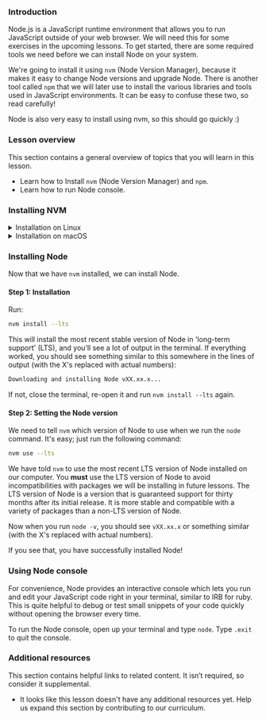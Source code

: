 <!-- markdownlint-disable MD024 MD043 -->

### Introduction

Node.js is a JavaScript runtime environment that allows you to run JavaScript outside of your web browser. We will need this for some exercises in the upcoming lessons. To get started, there are some required tools we need before we can install Node on your system.

We're going to install it using `nvm` (Node Version Manager), because it makes it easy to change Node versions and upgrade Node. There is another tool called `npm` that we will later use to install the various libraries and tools used in JavaScript environments. It can be easy to confuse these two, so read carefully!

Node is also very easy to install using nvm, so this should go quickly :)

### Lesson overview

This section contains a general overview of topics that you will learn in this lesson.

- Learn how to Install `nvm` (Node Version Manager) and `npm`.
- Learn how to run Node console.

### Installing NVM

<details markdown="block">
  <summary class="dropDown-header">Installation on Linux</summary>

#### Step 0: Prerequisites

To install nvm properly, you'll need `curl`. Run the command below to install `curl`:

```bash
sudo apt install curl
```

Note: You may need to update the Ubuntu package lists to the latest version for the Curl installation to complete. If so, run the command below:

```bash
sudo apt update && sudo apt upgrade
```

#### Step 1: Downloading and Installing NVM

Run this command to install `nvm`:

```bash
curl -o- https://raw.githubusercontent.com/nvm-sh/nvm/v0.39.7/install.sh | bash
```

#### Step 2: Initializing NVM

In the terminal there should be some directions on how to initialize `nvm`. If not, (or if you don't feel like copying from the terminal), run these commands:

```bash
export NVM_DIR="$([ -z "${XDG_CONFIG_HOME-}" ] && printf %s "${HOME}/.nvm" || printf %s "${XDG_CONFIG_HOME}/nvm")"
[ -s "$NVM_DIR/nvm.sh" ] && \. "$NVM_DIR/nvm.sh" # This loads nvm
```

You can verify `nvm` is installed by running the command:

```bash
command -v nvm
```

If this returns `nvm: command not found`, close the terminal and re-open it.

</details>

<details markdown="block">
  <summary class="dropDown-header">Installation on macOS</summary>
  
On macOS 10.15 and above, the default shell is now zsh. During installation, nvm will look for a `.zshrc` file in your user home directory. By default, this file does not exist so we need to create it.

To create the `.zshrc` file and start the nvm installation, run the following commands:

```bash
touch ~/.zshrc
```

```bash
curl -o- https://raw.githubusercontent.com/nvm-sh/nvm/v0.39.5/install.sh | bash
```

Restart your terminal, or copy and paste the following into your terminal and press <kbd>Enter</kbd>:

```bash
export NVM_DIR="$HOME/.nvm"
[ -s "$NVM_DIR/nvm.sh" ] && \. "$NVM_DIR/nvm.sh" # This loads nvm
[ -s "$NVM_DIR/bash_completion" ] && \. "$NVM_DIR/bash_completion" # This loads nvm bash_completion
```

Test your nvm installation by running:

```bash
nvm --version
```

For more information, view [NVM's GitHub Documentation](https://github.com/nvm-sh/nvm#installation-and-update).

</details>

### Installing Node

Now that we have `nvm` installed, we can install Node.

#### Step 1: Installation

Run:

```bash
nvm install --lts
```

This will install the most recent stable version of Node in 'long-term support' (LTS), and you’ll see a lot of output in the terminal. If everything worked, you should see something similar to this somewhere in the lines of output (with the X's replaced with actual numbers):

```bash
Downloading and installing Node vXX.xx.x...
```

If not, close the terminal, re-open it and run `nvm install --lts` again.

#### Step 2: Setting the Node version

We need to tell `nvm` which version of Node to use when we run the `node` command. It's easy; just run the following command:

```bash
nvm use --lts
```

We have told `nvm` to use the most recent LTS version of Node installed on our computer. You **must** use the LTS version of Node to avoid incompatibilities with packages we will be installing in future lessons. The LTS version of Node is a version that is guaranteed support for thirty months after its initial release. It is more stable and compatible with a variety of packages than a non-LTS version of Node.

Now when you run `node -v`, you should see `vXX.xx.x` or something similar (with the X's replaced with actual numbers).

If you see that, you have successfully installed Node!

### Using Node console

For convenience, Node provides an interactive console which lets you run and edit your JavaScript code right in your terminal, similar to IRB for ruby. This is quite helpful to debug or test small snippets of your code quickly without opening the browser every time.

To run the Node console, open up your terminal and type `node`. Type `.exit` to quit the console.

### Additional resources

This section contains helpful links to related content. It isn’t required, so consider it supplemental.

- It looks like this lesson doesn't have any additional resources yet. Help us expand this section by contributing to our curriculum.
